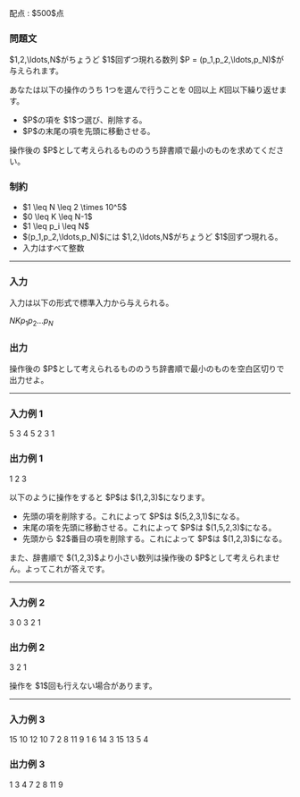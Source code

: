 
<div>

<span>

<span>

<p>
配点 : $500$点
</p>

<div>

<section>

### **問題文**

<p>
$1,2,\ldots,N$がちょうど $1$回ずつ現れる数列 $P = (p_1,p_2,\ldots,p_N)$が与えられます。

あなたは以下の操作のうち $1$つを選んで行うことを $0$回以上 $K$回以下繰り返せます。
</p>

<ul>

<li>
$P$の項を $1$つ選び、削除する。
</li>

<li>
$P$の末尾の項を先頭に移動させる。
</li>

</ul>

<p>
操作後の $P$として考えられるもののうち辞書順で最小のものを求めてください。
</p>

</section>

</div>

<div>

<section>

### **制約**

<ul>

<li>
$1 \leq N \leq 2 \times 10^5$
</li>

<li>
$0 \leq K \leq N-1$
</li>

<li>
$1 \leq p_i \leq N$
</li>

<li>
$(p_1,p_2,\ldots,p_N)$には $1,2,\ldots,N$がちょうど $1$回ずつ現れる。
</li>

<li>
入力はすべて整数
</li>

</ul>

</section>

</div>

---

<div>

<div>

<section>

### **入力**

<p>
入力は以下の形式で標準入力から与えられる。
</p>

<div>

$N$$K$$p_1$$p_2$$\ldots$$p_N$
</div>

</section>

</div>

<div>

<section>

### **出力**

<p>
操作後の $P$として考えられるもののうち辞書順で最小のものを空白区切りで出力せよ。
</p>

</section>

</div>

</div>

---

<div>

<section>

### **入力例 1**

<div>

5 3
4 5 2 3 1

</div>

</section>

</div>

<div>

<section>

### **出力例 1**

<div>

1 2 3

</div>

<p>
以下のように操作をすると $P$は $(1,2,3)$になります。
</p>

<ul>

<li>
先頭の項を削除する。これによって $P$は $(5,2,3,1)$になる。
</li>

<li>
末尾の項を先頭に移動させる。これによって $P$は $(1,5,2,3)$になる。
</li>

<li>
先頭から $2$番目の項を削除する。これによって $P$は $(1,2,3)$になる。
</li>

</ul>

<p>
また、辞書順で $(1,2,3)$より小さい数列は操作後の $P$として考えられません。よってこれが答えです。
</p>

</section>

</div>

---

<div>

<section>

### **入力例 2**

<div>

3 0
3 2 1

</div>

</section>

</div>

<div>

<section>

### **出力例 2**

<div>

3 2 1

</div>

<p>
操作を $1$回も行えない場合があります。
</p>

</section>

</div>

---

<div>

<section>

### **入力例 3**

<div>

15 10
12 10 7 2 8 11 9 1 6 14 3 15 13 5 4

</div>

</section>

</div>

<div>

<section>

### **出力例 3**

<div>

1 3 4 7 2 8 11 9

</div>

</section>

</div>

</span>

</span>

</div>
